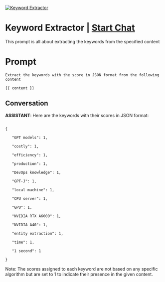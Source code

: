 
[![Keyword Extractor](https://flow-prompt-covers.s3.us-west-1.amazonaws.com/icon/illustrative/illus_6.png)](https://gptcall.net/chat.html?data=%7B%22contact%22%3A%7B%22id%22%3A%225p34VAwAa2kWgwFvI2B6w%22%2C%22flow%22%3Atrue%7D%7D)
# Keyword Extractor | [Start Chat](https://gptcall.net/chat.html?data=%7B%22contact%22%3A%7B%22id%22%3A%225p34VAwAa2kWgwFvI2B6w%22%2C%22flow%22%3Atrue%7D%7D)
This prompt is all about extracting the keywords from the specified content

# Prompt

```
Extract the keywords with the score in JSON format from the following content

{{ content }}
```

## Conversation

**ASSISTANT**: Here are the keywords with their scores in JSON format:



```

{

   "GPT models": 1,

   "costly": 1,

   "efficiency": 1,

   "production": 1,

   "DevOps knowledge": 1,

   "GPT-J": 1,

   "local machine": 1,

   "CPU server": 1,

   "GPU": 1,

   "NVIDIA RTX A6000": 1,

   "NVIDIA A40": 1,

   "entity extraction": 1,

   "time": 1,

   "1 second": 1

}

``` 



Note: The scores assigned to each keyword are not based on any specific algorithm but are set to 1 to indicate their presence in the given content.



